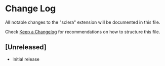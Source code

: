 # Change Log

All notable changes to the "sclera" extension will be documented in this file.

Check [Keep a Changelog](http://keepachangelog.com/) for recommendations on how to structure this file.

## [Unreleased]

- Initial release